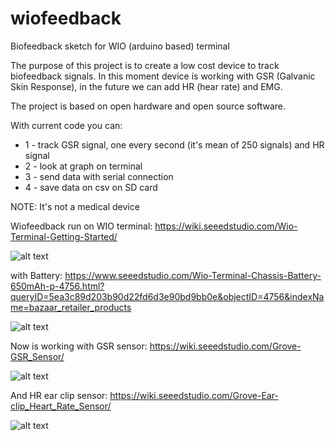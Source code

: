 # wiofeedback
Biofeedback sketch for WIO (arduino based) terminal

The purpose of this project is to create a low cost device to track biofeedback signals.
In this moment device is working with GSR (Galvanic Skin Response), in the future we can add HR (hear rate) and EMG.

The project is based on open hardware and open source software.

With current code you can:
- 1 - track GSR signal, one every second (it's mean of 250 signals) and HR signal
- 2 - look at graph on terminal
- 3 - send data with serial connection
- 4 - save data on csv on SD card

NOTE: It's not a medical device

Wiofeedback run on WIO terminal:
https://wiki.seeedstudio.com/Wio-Terminal-Getting-Started/

![alt text](https://files.seeedstudio.com/wiki/Wio-Terminal/img/Wio-Terminal-Wiki.jpg)

with Battery:
https://www.seeedstudio.com/Wio-Terminal-Chassis-Battery-650mAh-p-4756.html?queryID=5ea3c89d203b90d22fd6d3e90bd9bb0e&objectID=4756&indexName=bazaar_retailer_products

![alt text](https://media-cdn.seeedstudio.com/media/catalog/product/cache/bb49d3ec4ee05b6f018e93f896b8a25d/0/0/000_feature_.png)

Now is working with GSR sensor:
https://wiki.seeedstudio.com/Grove-GSR_Sensor/

![alt text](https://files.seeedstudio.com/wiki/Grove-GSR_Sensor/img/GSR.jpg)

And HR ear clip sensor:
https://wiki.seeedstudio.com/Grove-Ear-clip_Heart_Rate_Sensor/

![alt text](https://files.seeedstudio.com/wiki/Grove-Ear-clip_Heart_Rate_Sensor/img/Heart_rate_ear_clip_kit.jpg)

